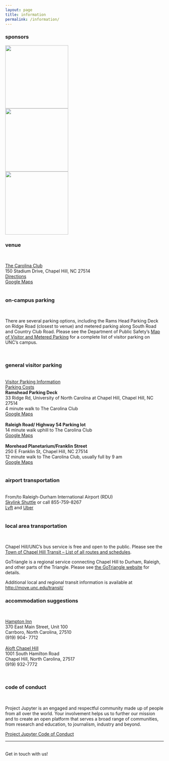 ```yaml
---
layout: page
title: information
permalink: /information/
---
```


<h3>sponsors</h3>

<img width="200" src="/TriangleJupyter/img/unclibblack.gif" /> <br/>
<img width="200" src="/TriangleJupyter/img/aap.gif" /><br />
<img width="200" src="/TriangleJupyter/img/valassisdigital.png" />

<h3>venue</h3>

<br/>

<a href="http://www.clubcorp.com/Clubs/Carolina-Club">The Carolina Club</a>
<br/>
150 Stadium Drive, Chapel Hill, NC 27514
<br/>
<a href="ttp://www.clubcorp.com/Clubs/Carolina-Club/Our-Story/Directions-Hours">Directions</a>
<br/>
<a href="https://goo.gl/maps/AMpkpaKe5AN2">Google Maps</a>
<br/>
<br/>

<h3>on-campus parking</h3>

<br/>
<p>There are several parking options, including the Rams Head Parking Deck on Ridge Road (closest to venue) and metered parking along South Road and Country Club Road. Please see the Department of Public Safety’s <a href="http://move.unc.edu/parking/visitor-parking">Map of Visitor and Metered Parking</a> for a complete list of visitor parking on UNC’s campus.</p>

<br/>

<h3>general visitor parking</h3>

<br/>
<a href="http://move.unc.edu/parking/visitor-parking/">Visitor Parking Information</a>
<br/>
<a href="http://move.unc.edu/policy/pricing/#pane-0-3">Parking Costs</a>

<br/>
<b>Ramshead Parking Deck</b>
<br/>
33 Ridge Rd, University of North Carolina at Chapel Hill, Chapel Hill, NC 27514
<br/>
4 minute walk to The Carolina Club
<br/>
<a href="https://goo.gl/maps/8K3FHGgLVHr">Google Maps</a>
<br/>
<br/>
<b>Raleigh Road/ Highway 54 Parking lot</b>
<br/>
14 minute walk uphill to The Carolina Club
<br/>
<a href="https://goo.gl/maps/D4WRVGuXRk92">Google Maps</a>
<br/>
<br/>
<b>Morehead Planetarium/Franklin Street</b>
<br/>
250 E Franklin St, Chapel Hill, NC 27514
<br/>
12 minute walk to The Carolina Club, usually full by 9 am
<br/>
<a href="https://goo.gl/maps/FAiUCcggU1H2">Google Maps</a>
<br/>
<br/>

<h3>airport transportation</h3>
<br/>
From/to Raleigh-Durham International Airport (RDU)
<br/>
<a href="http://www.skylinkshuttle.com/">Skylink Shuttle</a> or call 855-759-8267<br/>
<a href="https://www.lyft.com/">Lyft</a> and <a href="https://www.uber.com/">Uber</a>
<br/>
<br/>

<h3>local area transportation</h3>

<br/>

<p>Chapel Hill/UNC’s bus service is free and open to the public. Please see the
<a href="http://www.townofchapelhill.org/town-hall/departments-services/transit/routes-schedules/all-routes-schedules">Town of Chapel Hill Transit – List of all routes and schedules</a>.
</p>

<p>GoTriangle is a regional service connecting Chapel Hill to Durham, Raleigh, and other parts of the Triangle. Please see <a href="https://gotriangle.org/">the GoTriangle website</a> for details.</p>

<p>Additional local and regional transit information is available at <a href="http://move.unc.edu/transit/">http://move.unc.edu/transit/</a></p>

<h3>accommodation suggestions</h3>

<br/>

<a href="http://hamptoninn3.hilton.com/en/hotels/north-carolina/hampton-inn-and-suites-chapel-hill-carrboro-downtown-RDUCOHX/index.html">Hampton Inn</a>
<br/>
370 East Main Street, Unit 100
<br/>
Carrboro, North Carolina, 27510
<br/>
(919) 904- 7712
<br/>
<br/>
<a href="http://www.aloftchapelhill.com/">Aloft Chapel Hill</a>
<br/>
1001 South Hamilton Road
<br/>
Chapel Hill, North Carolina, 27517
<br/>
(919) 932-7772

<br/>

<h3>code of conduct</h3>

<br/>

<p>Project Jupyter is an engaged and respectful community made up of people from all over the world. Your involvement helps us to further our mission and to create an open platform that serves a broad range of communities, from research and education, to journalism, industry and beyond.</p>

<a href="https://github.com/jupyter/governance/blob/master/conduct/code_of_conduct.md">Project Jupyter Code of Conduct</a>
<br/>
<hr/>
<br/>
<span class="contacticon center">
	<a href="mailto:chris@carpentries.org"><i class="fa fa-envelope-square"></i></a>
	<a href="https://github.com/libcce/TriangleJupyter" target="_blank"><i class="fa fa-github-square"></i></a>
	<a href="https://twitter.com/search?f=tweets&q=%23trianglejupyter&src=typd" target="_blank"><i class="fa fa-twitter-square"></i></a>
</span>

<div class="col three caption">
	Get in touch with us!
</div>

